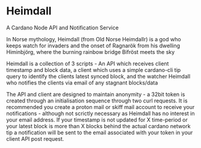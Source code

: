 # Heimdall
A Cardano Node API and Notification Service

In Norse mythology, Heimdall (from Old Norse Heimdallr) is a god who keeps watch for invaders and the onset of Ragnarök from his dwelling Himinbjörg, where the burning rainbow bridge Bifröst meets the sky

Heimdall is a collection of 3 scripts - An API which receives client timestamp and block data, a client which uses a simple cardano-cli tip query to identify the clients latest synced block, and the watcher Heimdall who notifies the clients via email of any stagnant blocks/data

The API and client are designed to maintain anonymity - a 32bit token is created through an initialisation sequence through two curl requests. It is recommended you create a proton mail or skiff mail account to receive your notifications - although not scrictly necessary as Heimdall has no interest in your email address. If your timestamp is not updated for X time-period or your latest block is more than X blocks behind the actual cardano network tip a notification will be sent to the email associated with your token in your client API post request. 
